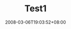 ---
title:          "Test1"
subTitle:       ""
description:    ""
date:           2008-03-06T19:03:52+08:00
author:         ""
image:          ""
tags:           []
categories:     []
archives:       ""
weight:         0
draft:          false
---